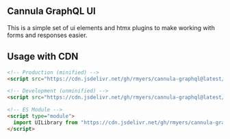 ## Cannula GraphQL UI

This is a simple set of ui elements and htmx plugins to make working with forms and responses easier.

## Usage with CDN

```html
<!-- Production (minified) -->
<script src="https://cdn.jsdelivr.net/gh/rmyers/cannula-graphql@latest/dist/ui-library.min.js"></script>

<!-- Development (unminified) -->
<script src="https://cdn.jsdelivr.net/gh/rmyers/cannula-graphql@latest/dist/ui-library.js"></script>

<!-- ES Module -->
<script type="module">
  import UILibrary from "https://cdn.jsdelivr.net/gh/rmyers/cannula-graphql@latest/dist/ui-library.esm.js";
</script>
```
